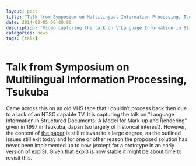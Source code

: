 ```yaml
---
layout: post
title: "Talk from Symposium on Multilingual Information Processing, Tsukuba"
date: 2014-02-05 00:00:00
description: "Video capturing the talk on \"Language Information in Structured Documents: A Model for Mark-up and Rendering\" given in 1997 in Tsukuba, Japan"
categories: news
tags: [talk]
---
```


# Talk from Symposium on Multilingual Information Processing, Tsukuba

Came across this on an old VHS tape that I couldn't process back then due to a lack of an NTSC capable TV. It is capturing the talk on "Language Information in Structured Documents: A Model for Mark-up and Rendering" given in 1997 in Tsukuba, Japan (so largely of historical interest). However, the content of [the paper]({{site.baseurl}}/publications/language-tug97-paper-revised.pdf) is still relevant to a large degree, as the outlined issues still exit today and for one or other reason the proposed solution has never been implemented up to now (except for a prototype in an early version of expl3). Given that expl3 is now stable it might be about time to revisit this.
